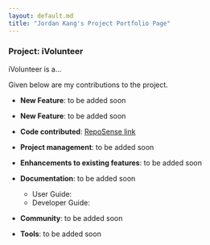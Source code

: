 ```yaml
---
layout: default.md
title: "Jordan Kang's Project Portfolio Page"
---
```


### Project: iVolunteer

iVolunteer is a...

Given below are my contributions to the project.

* **New Feature**: to be added soon
   
* **New Feature**: to be added soon

* **Code contributed**: [RepoSense link](https://nus-cs2103-ay2324s1.github.io/tp-dashboard/?search=jordankanghm&breakdown=true)

* **Project management**: to be added soon

* **Enhancements to existing features**: to be added soon

* **Documentation**: to be added soon
    * User Guide:
    * Developer Guide:

* **Community**: to be added soon

* **Tools**: to be added soon
